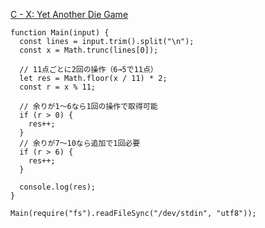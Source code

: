 [C - X: Yet Another Die Game](https://atcoder.jp/contests/abc053/tasks/arc068_a)

```
function Main(input) {
  const lines = input.trim().split("\n");
  const x = Math.trunc(lines[0]);
  
  // 11点ごとに2回の操作（6→5で11点）
  let res = Math.floor(x / 11) * 2;
  const r = x % 11;

  // 余りが1〜6なら1回の操作で取得可能
  if (r > 0) {
    res++;
  }
  // 余りが7〜10なら追加で1回必要
  if (r > 6) {
    res++;
  }
  
  console.log(res);
}

Main(require("fs").readFileSync("/dev/stdin", "utf8"));
```